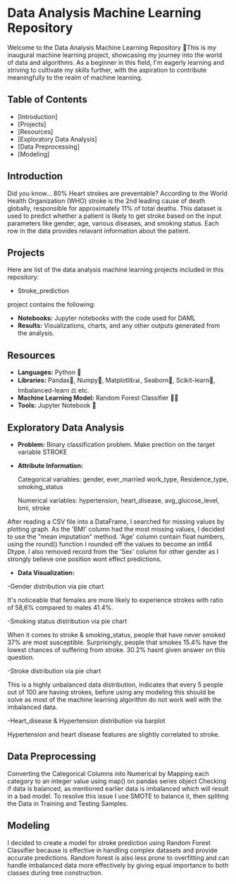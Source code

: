 # Data Analysis Machine Learning Repository

Welcome to the Data Analysis Machine Learning Repository 🧠This is my inaugural machine learning project, showcasing my journey into the world of data and algorithms.
As a beginner in this field, I'm eagerly learning and striving to cultivate my skills further, with the aspiration to contribute meaningfully to the realm of machine learning.


## Table of Contents
- [Introduction]
- [Projects]
- [Resources]
- [Exploratory Data Analysis]
- [Data Preprocessing]
- [Modeling]


## Introduction

Did you know... 80% Heart strokes are preventable?
According to the World Health Organization (WHO) stroke is the 2nd leading cause of death globally, responsible for approximately 11% of total deaths. 
This dataset is used to predict whether a patient is likely to get stroke based on the input parameters like gender, age, various diseases, and smoking status. 
Each row in the data provides relavant information about the patient.


## Projects

Here are list of the data analysis machine learning projects included in this repository:

- Stroke_prediction

project contains the following:

- **Notebooks:** Jupyter notebooks with the code used for DAML
- **Results:** Visualizations, charts, and any other outputs generated from the analysis.


## Resources


- **Languages:** Python 🐍
- **Libraries:** Pandas🐼, Numpy🧮, Matplotlib📊, Seaborn🌈, Scikit-learn🤖, Imbalanced-learn ⚖️ etc.
- **Machine Learning Model:** Random Forest Classifier 🌳🌲
- **Tools:** Jupyter Notebook 📓 


## Exploratory Data Analysis

- **Problem:**
Binary classification problem.
Make prection on the target variable STROKE

- **Attribute Information:**

  Categorical variables: gender, ever_married	work_type,	Residence_type, smoking_status

  
  Numerical variables: hypertension,	heart_disease, avg_glucose_level,	bmi, stroke



After reading a CSV file into a DataFrame, I searched for missing values by plotting graph. As the 'BMI' column had the most missing values,
I decided to use the "mean imputation" method. 'Age' column contain float numbers, using the round() function I rounded off the values to become an int64 Dtype. 
I also removed record from the 'Sex' column for other gender as I strongly believe one position wont effect predictions.

- **Data Visualization:**

-Gender distribution via pie chart


It's noticeable that females are more likely to experience strokes with ratio of 58,6% compared to males 41.4%.


-Smoking status distribution via pie chart


When it comes to stroke & smoking_status, people that have never smoked 37% are most susceptible. Surprisingly, people that smokes 15.4% have the lowest chances of suffering from stroke. 30.2% hasnt given answer on this question.


-Stroke distribution via pie chart


This is a highly unbalanced data distribution, indicates that every 5 people out of 100 are having strokes, before using any modeling this should be solve as most of the machine learning algorithm do not work well with the imbalanced data.


-Heart_disease & Hypertension distribution via barplot


Hypertension and heart disease features are slightly correlated to stroke.


## Data Preprocessing



Converting the Categorical Columns into Numerical by Mapping each category to an integer value using map() on pandas series object
Checking if data is balanced, as mentioned earlier  data is imbalanced  which will result in a bad model. To resolve this issue I use 
SMOTE to balance it, then spliting the Data in Training and Testing Samples. 


## Modeling

I decided to create a model for stroke prediction using Random Forest Classifier because is effective in handling complex datasets and provide accurate predictions. 
Random forest is also less prone to overfitting and can handle imbalanced data more effectively by giving equal importance to both classes during tree construction.



